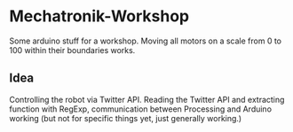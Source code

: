 # Mechatronik-Workshop

Some arduino stuff for a workshop. Moving all motors on a scale from 0 to 100 within their boundaries works.

## Idea
Controlling the robot via Twitter API. Reading the Twitter API and extracting function with RegExp, communication between Processing and Arduino working (but not for specific things yet, just generally working.)
